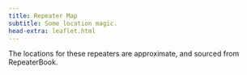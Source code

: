```yaml
---
title: Repeater Map
subtitle: Some location magic.
head-extra: leaflet.html
---
```


The locations for these repeaters are approximate, and sourced from RepeaterBook.

<div id="map" style="height: 730px; border-radius: 500px;"></div>

<style>
    .custom-icon {
        background-color: #165a0a;
        border-radius: 50%;
        text-align: center;
        color: white;
    }

    .icon-label {
        line-height: 25px;
        /* Match the height of the icon */
    }
</style>


<script>
var map = L.map('map').setView([47.63, -120], 6);

L.tileLayer('https://tile.openstreetmap.org/{z}/{x}/{y}.png', {
    maxZoom: 19,
    attribution: '&copy; <a href="http://www.openstreetmap.org/copyright">OpenStreetMap</a>'
}).addTo(map);

L.marker([47.6395000000, -122.3693000000], {icon: L.divIcon({className: 'custom-icon', html: "<div class='icon-label'>1</div>", iconSize: [25, 25]}) }).bindPopup('RR# 1 - WW7PSR (146.960)<br>').addTo(map);
L.marker([47.6238400000, -122.3151900000], {icon: L.divIcon({className: 'custom-icon', html: "<div class='icon-label'>2</div>", iconSize: [25, 25]}) }).bindPopup('RR# 2 - WW7PSR (52.870)<br>').addTo(map);
L.marker([46.8354000000, -122.2878000000], {icon: L.divIcon({className: 'custom-icon', html: "<div class='icon-label'>...</div>", iconSize: [25, 25]}) }).bindPopup('RR# 3 - W7PFR (53.410)<br>RR# 4 - W7PFR (443.975)<br>').addTo(map);
L.marker([47.6322000000, -122.3539000000], {icon: L.divIcon({className: 'custom-icon', html: "<div class='icon-label'>5</div>", iconSize: [25, 25]}) }).bindPopup('RR# 5 - WW7SEA (444.425)<br>').addTo(map);
L.marker([47.6370100000, -122.3488000000], {icon: L.divIcon({className: 'custom-icon', html: "<div class='icon-label'>6</div>", iconSize: [25, 25]}) }).bindPopup('RR# 6 - WW7SEA (444.700)<br>').addTo(map);
L.marker([47.6745900000, -122.0539300000], {icon: L.divIcon({className: 'custom-icon', html: "<div class='icon-label'>7</div>", iconSize: [25, 25]}) }).bindPopup('RR# 7 - W7DX (147.000)<br>').addTo(map);
L.marker([48.1247000000, -122.7651000000], {icon: L.divIcon({className: 'custom-icon', html: "<div class='icon-label'>8</div>", iconSize: [25, 25]}) }).bindPopup('RR# 8 - W7JCR (145.150)<br>').addTo(map);
L.marker([48.0402600000, -122.6877500000], {icon: L.divIcon({className: 'custom-icon', html: "<div class='icon-label'>9</div>", iconSize: [25, 25]}) }).bindPopup('RR# 9 - AA7MI (440.725)<br>').addTo(map);
L.marker([47.8614800000, -122.2837100000], {icon: L.divIcon({className: 'custom-icon', html: "<div class='icon-label'>10</div>", iconSize: [25, 25]}) }).bindPopup('RR# 10 - WA7DEM (146.775)<br>').addTo(map);
L.marker([48.1369500000, -121.9814000000], {icon: L.divIcon({className: 'custom-icon', html: "<div class='icon-label'>11</div>", iconSize: [25, 25]}) }).bindPopup('RR# 11 - WA7DEM (146.925)<br>').addTo(map);
L.marker([48.1200000000, -122.2400000000], {icon: L.divIcon({className: 'custom-icon', html: "<div class='icon-label'>12</div>", iconSize: [25, 25]}) }).bindPopup('RR# 12 - WA7DEM (224.380)<br>').addTo(map);
L.marker([47.8329000000, -122.1239700000], {icon: L.divIcon({className: 'custom-icon', html: "<div class='icon-label'>13</div>", iconSize: [25, 25]}) }).bindPopup('RR# 13 - WA7DEM (442.975)<br>').addTo(map);
L.marker([47.7976000000, -122.3124000000], {icon: L.divIcon({className: 'custom-icon', html: "<div class='icon-label'>14</div>", iconSize: [25, 25]}) }).bindPopup('RR# 14 - WA7DEM (443.725)<br>').addTo(map);
L.marker([47.8035000000, -122.3346000000], {icon: L.divIcon({className: 'custom-icon', html: "<div class='icon-label'>15</div>", iconSize: [25, 25]}) }).bindPopup('RR# 15 - WA7DEM (444.025)<br>').addTo(map);
L.marker([48.1225280000, -122.2433800000], {icon: L.divIcon({className: 'custom-icon', html: "<div class='icon-label'>16</div>", iconSize: [25, 25]}) }).bindPopup('RR# 16 - WA7DEM (444.200)<br>').addTo(map);
L.marker([48.2494400000, -122.5691600000], {icon: L.divIcon({className: 'custom-icon', html: "<div class='icon-label'>17</div>", iconSize: [25, 25]}) }).bindPopup('RR# 17 - WA7DEM (444.300)<br>').addTo(map);
L.marker([47.5683800000, -122.2207800000], {icon: L.divIcon({className: 'custom-icon', html: "<div class='icon-label'>...</div>", iconSize: [25, 25]}) }).bindPopup('RR# 18 - W7MIR (147.160)<br>RR# 19 - W7MIR (440.150)<br>').addTo(map);
L.marker([46.1828000000, -122.9578000000], {icon: L.divIcon({className: 'custom-icon', html: "<div class='icon-label'>...</div>", iconSize: [25, 25]}) }).bindPopup('RR# 20 - W7DG (147.100)<br>RR# 22 - W7DG (224.140)<br>RR# 23 - W7DG (444.900)<br>').addTo(map);
L.marker([45.9700000000, -122.6700000000], {icon: L.divIcon({className: 'custom-icon', html: "<div class='icon-label'>21</div>", iconSize: [25, 25]}) }).bindPopup('RR# 21 - W7DG (147.300)<br>').addTo(map);
L.marker([47.7253000000, -122.1189000000], {icon: L.divIcon({className: 'custom-icon', html: "<div class='icon-label'>24</div>", iconSize: [25, 25]}) }).bindPopup('RR# 24 - K6RFK (147.340)<br>').addTo(map);
L.marker([47.7433000000, -122.1259000000], {icon: L.divIcon({className: 'custom-icon', html: "<div class='icon-label'>25</div>", iconSize: [25, 25]}) }).bindPopup('RR# 25 - K6RFK (442.775)<br>').addTo(map);
L.marker([47.2038700000, -122.7956400000], {icon: L.divIcon({className: 'custom-icon', html: "<div class='icon-label'>26</div>", iconSize: [25, 25]}) }).bindPopup('RR# 26 - W7AAO (145.370)<br>').addTo(map);
L.marker([47.2136000000, -122.2653000000], {icon: L.divIcon({className: 'custom-icon', html: "<div class='icon-label'>27</div>", iconSize: [25, 25]}) }).bindPopup('RR# 27 - W7AAO (146.640)<br>').addTo(map);
L.marker([47.1167000000, -121.8925000000], {icon: L.divIcon({className: 'custom-icon', html: "<div class='icon-label'>28</div>", iconSize: [25, 25]}) }).bindPopup('RR# 28 - W7AAO (927.850)<br>').addTo(map);
L.marker([47.2800000000, -122.2900000000], {icon: L.divIcon({className: 'custom-icon', html: "<div class='icon-label'>29</div>", iconSize: [25, 25]}) }).bindPopup('RR# 29 - WA7FW (146.760)<br>').addTo(map);
L.marker([47.3246630000, -122.3260400000], {icon: L.divIcon({className: 'custom-icon', html: "<div class='icon-label'>30</div>", iconSize: [25, 25]}) }).bindPopup('RR# 30 - WA7FW (147.040)<br>').addTo(map);
L.marker([47.3200000000, -122.3300000000], {icon: L.divIcon({className: 'custom-icon', html: "<div class='icon-label'>...</div>", iconSize: [25, 25]}) }).bindPopup('RR# 31 - WA7FW (442.925)<br>RR# 32 - WA7FW (442.950)<br>').addTo(map);
L.marker([48.0066600000, -122.9726700000], {icon: L.divIcon({className: 'custom-icon', html: "<div class='icon-label'>33</div>", iconSize: [25, 25]}) }).bindPopup('RR# 33 - KC7EQO (442.100)<br>').addTo(map);
L.marker([47.5478800000, -122.8073000000], {icon: L.divIcon({className: 'custom-icon', html: "<div class='icon-label'>...</div>", iconSize: [25, 25]}) }).bindPopup('RR# 34 - KC7Z (146.620)<br>RR# 35 - KC7Z (442.650)<br>').addTo(map);
L.marker([47.6021200000, -122.6174600000], {icon: L.divIcon({className: 'custom-icon', html: "<div class='icon-label'>36</div>", iconSize: [25, 25]}) }).bindPopup('RR# 36 - KC7Z (444.075)<br>').addTo(map);
L.marker([47.5087500000, -121.9851900000], {icon: L.divIcon({className: 'custom-icon', html: "<div class='icon-label'>...</div>", iconSize: [25, 25]}) }).bindPopup('RR# 37 - K7NWS (145.330)<br>RR# 38 - K7NWS (224.340)<br>').addTo(map);
L.marker([47.5100000000, -121.9900000000], {icon: L.divIcon({className: 'custom-icon', html: "<div class='icon-label'>39</div>", iconSize: [25, 25]}) }).bindPopup('RR# 39 - K7NWS (442.075)<br>').addTo(map);
L.marker([46.4882000000, -123.2148000000], {icon: L.divIcon({className: 'custom-icon', html: "<div class='icon-label'>...</div>", iconSize: [25, 25]}) }).bindPopup('RR# 40 - K7CH (53.030)<br>RR# 43 - K7CH (927.925)<br>RR# 54 - K7CH (444.450)<br>').addTo(map);
L.marker([47.3161550000, -123.3578300000], {icon: L.divIcon({className: 'custom-icon', html: "<div class='icon-label'>41</div>", iconSize: [25, 25]}) }).bindPopup('RR# 41 - K7CH (440.650)<br>').addTo(map);
L.marker([47.3203000000, -122.3386000000], {icon: L.divIcon({className: 'custom-icon', html: "<div class='icon-label'>42</div>", iconSize: [25, 25]}) }).bindPopup('RR# 42 - K7CH (927.250)<br>').addTo(map);
L.marker([47.5417445000, -122.1091650000], {icon: L.divIcon({className: 'custom-icon', html: "<div class='icon-label'>...</div>", iconSize: [25, 25]}) }).bindPopup('RR# 44 - N9VW (443.325)<br>RR# 45 - KC7RAS (147.100)<br>').addTo(map);
L.marker([48.2261900000, -122.5019000000], {icon: L.divIcon({className: 'custom-icon', html: "<div class='icon-label'>46</div>", iconSize: [25, 25]}) }).bindPopup('RR# 46 - W7PIG (147.360)<br>').addTo(map);
L.marker([48.2247000000, -122.4989000000], {icon: L.divIcon({className: 'custom-icon', html: "<div class='icon-label'>47</div>", iconSize: [25, 25]}) }).bindPopup('RR# 47 - W7PIG (223.880)<br>').addTo(map);
L.marker([48.0800000000, -122.3775000000], {icon: L.divIcon({className: 'custom-icon', html: "<div class='icon-label'>48</div>", iconSize: [25, 25]}) }).bindPopup('RR# 48 - W7PIG (441.050)<br>').addTo(map);
L.marker([47.6299300000, -121.9500800000], {icon: L.divIcon({className: 'custom-icon', html: "<div class='icon-label'>49</div>", iconSize: [25, 25]}) }).bindPopup('RR# 49 - WA7TBP (223.960)<br>').addTo(map);
L.marker([47.7600000000, -122.3500000000], {icon: L.divIcon({className: 'custom-icon', html: "<div class='icon-label'>50</div>", iconSize: [25, 25]}) }).bindPopup('RR# 50 - W7AUX (224.020)<br>').addTo(map);
L.marker([47.7561900000, -122.3457500000], {icon: L.divIcon({className: 'custom-icon', html: "<div class='icon-label'>...</div>", iconSize: [25, 25]}) }).bindPopup('RR# 51 - W7AUX (440.300)<br>RR# 53 - W7AUX (927.638)<br>').addTo(map);
L.marker([47.7680000000, -122.3531000000], {icon: L.divIcon({className: 'custom-icon', html: "<div class='icon-label'>52</div>", iconSize: [25, 25]}) }).bindPopup('RR# 52 - W7AUX (442.825)<br>').addTo(map);

</script>
